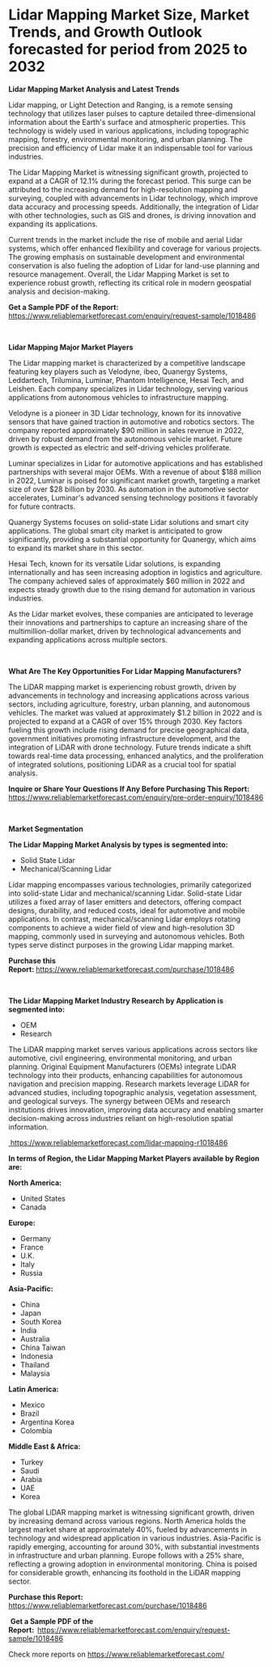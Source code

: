 <p><h1>Lidar Mapping Market Size, Market Trends, and Growth Outlook forecasted for period from 2025 to 2032</h1></p><p><strong>Lidar Mapping Market Analysis and Latest Trends</strong></p>
<p><p>Lidar mapping, or Light Detection and Ranging, is a remote sensing technology that utilizes laser pulses to capture detailed three-dimensional information about the Earth's surface and atmospheric properties. This technology is widely used in various applications, including topographic mapping, forestry, environmental monitoring, and urban planning. The precision and efficiency of Lidar make it an indispensable tool for various industries.</p><p>The Lidar Mapping Market is witnessing significant growth, projected to expand at a CAGR of 12.1% during the forecast period. This surge can be attributed to the increasing demand for high-resolution mapping and surveying, coupled with advancements in Lidar technology, which improve data accuracy and processing speeds. Additionally, the integration of Lidar with other technologies, such as GIS and drones, is driving innovation and expanding its applications.</p><p>Current trends in the market include the rise of mobile and aerial Lidar systems, which offer enhanced flexibility and coverage for various projects. The growing emphasis on sustainable development and environmental conservation is also fueling the adoption of Lidar for land-use planning and resource management. Overall, the Lidar Mapping Market is set to experience robust growth, reflecting its critical role in modern geospatial analysis and decision-making.</p></p>
<p><strong>Get a Sample PDF of the Report:&nbsp;</strong> <a href="https://www.reliablemarketforecast.com/enquiry/request-sample/1018486?utm_campaign=2476&utm_medium=2&utm_source=Github&utm_content=ia&utm_term=11022025&utm_id=lidar-mapping">https://www.reliablemarketforecast.com/enquiry/request-sample/1018486</a></p>
<p>&nbsp;</p>
<p><strong>Lidar Mapping Major Market Players</strong></p>
<p><p>The Lidar mapping market is characterized by a competitive landscape featuring key players such as Velodyne, ibeo, Quanergy Systems, Leddartech, Trilumina, Luminar, Phantom Intelligence, Hesai Tech, and Leishen. Each company specializes in Lidar technology, serving various applications from autonomous vehicles to infrastructure mapping.</p><p>Velodyne is a pioneer in 3D Lidar technology, known for its innovative sensors that have gained traction in automotive and robotics sectors. The company reported approximately $90 million in sales revenue in 2022, driven by robust demand from the autonomous vehicle market. Future growth is expected as electric and self-driving vehicles proliferate.</p><p>Luminar specializes in Lidar for automotive applications and has established partnerships with several major OEMs. With a revenue of about $188 million in 2022, Luminar is poised for significant market growth, targeting a market size of over $28 billion by 2030. As automation in the automotive sector accelerates, Luminar's advanced sensing technology positions it favorably for future contracts.</p><p>Quanergy Systems focuses on solid-state Lidar solutions and smart city applications. The global smart city market is anticipated to grow significantly, providing a substantial opportunity for Quanergy, which aims to expand its market share in this sector.</p><p>Hesai Tech, known for its versatile Lidar solutions, is expanding internationally and has seen increasing adoption in logistics and agriculture. The company achieved sales of approximately $60 million in 2022 and expects steady growth due to the rising demand for automation in various industries.</p><p>As the Lidar market evolves, these companies are anticipated to leverage their innovations and partnerships to capture an increasing share of the multimillion-dollar market, driven by technological advancements and expanding applications across multiple sectors.</p></p>
<p>&nbsp;</p>
<p><strong>What Are The Key Opportunities For Lidar Mapping Manufacturers?</strong></p>
<p><p>The LiDAR mapping market is experiencing robust growth, driven by advancements in technology and increasing applications across various sectors, including agriculture, forestry, urban planning, and autonomous vehicles. The market was valued at approximately $1.2 billion in 2022 and is projected to expand at a CAGR of over 15% through 2030. Key factors fueling this growth include rising demand for precise geographical data, government initiatives promoting infrastructure development, and the integration of LiDAR with drone technology. Future trends indicate a shift towards real-time data processing, enhanced analytics, and the proliferation of integrated solutions, positioning LiDAR as a crucial tool for spatial analysis.</p></p>
<p><strong>Inquire or Share Your Questions If Any Before Purchasing This Report:</strong> <a href="https://www.reliablemarketforecast.com/enquiry/pre-order-enquiry/1018486?utm_campaign=2476&utm_medium=2&utm_source=Github&utm_content=ia&utm_term=11022025&utm_id=lidar-mapping">https://www.reliablemarketforecast.com/enquiry/pre-order-enquiry/1018486</a></p>
<p>&nbsp;</p>
<p><strong>Market Segmentation</strong></p>
<p><strong>The Lidar Mapping Market Analysis by types is segmented into:</strong></p>
<p><ul><li>Solid State Lidar</li><li>Mechanical/Scanning Lidar</li></ul></p>
<p><p>Lidar mapping encompasses various technologies, primarily categorized into solid-state Lidar and mechanical/scanning Lidar. Solid-state Lidar utilizes a fixed array of laser emitters and detectors, offering compact designs, durability, and reduced costs, ideal for automotive and mobile applications. In contrast, mechanical/scanning Lidar employs rotating components to achieve a wider field of view and high-resolution 3D mapping, commonly used in surveying and autonomous vehicles. Both types serve distinct purposes in the growing Lidar mapping market.</p></p>
<p><strong>Purchase this Report:&nbsp;</strong><a href="https://www.reliablemarketforecast.com/purchase/1018486?utm_campaign=2476&utm_medium=2&utm_source=Github&utm_content=ia&utm_term=11022025&utm_id=lidar-mapping">https://www.reliablemarketforecast.com/purchase/1018486</a></p>
<p>&nbsp;</p>
<p><strong>The Lidar Mapping Market Industry Research by Application is segmented into:</strong></p>
<p><ul><li>OEM</li><li>Research</li></ul></p>
<p><p>The LiDAR mapping market serves various applications across sectors like automotive, civil engineering, environmental monitoring, and urban planning. Original Equipment Manufacturers (OEMs) integrate LiDAR technology into their products, enhancing capabilities for autonomous navigation and precision mapping. Research markets leverage LiDAR for advanced studies, including topographic analysis, vegetation assessment, and geological surveys. The synergy between OEMs and research institutions drives innovation, improving data accuracy and enabling smarter decision-making across industries reliant on high-resolution spatial information.</p></p>
<p><a href="https://www.reliablemarketforecast.com/lidar-mapping-r1018486?utm_campaign=2476&utm_medium=2&utm_source=Github&utm_content=ia&utm_term=11022025&utm_id=lidar-mapping">&nbsp;https://www.reliablemarketforecast.com/lidar-mapping-r1018486</a></p>
<p><strong>In terms of Region, the Lidar Mapping Market Players available by Region are:</strong></p>
<p>
    <p> <strong> North America: </strong>
        <ul>
            <li>United States</li>
            <li>Canada</li>
        </ul>
        </p> 
    <p> <strong> Europe: </strong>
        <ul>
            <li>Germany</li>
            <li>France</li>
            <li>U.K.</li>
            <li>Italy</li>
            <li>Russia</li>
        </ul>
        </p> 
    <p> <strong> Asia-Pacific: </strong>
        <ul>
            <li>China</li>
            <li>Japan</li>
            <li>South Korea</li>
            <li>India</li>
            <li>Australia</li>
            <li>China Taiwan</li>
            <li>Indonesia</li>
            <li>Thailand</li>
            <li>Malaysia</li>
        </ul>
        </p> 
    <p> <strong> Latin America: </strong>
        <ul>
            <li>Mexico</li>
            <li>Brazil</li>
            <li>Argentina Korea</li>
            <li>Colombia</li>
        </ul>
        </p> 
    <p> <strong> Middle East & Africa: </strong>
        <ul>
            <li>Turkey</li>
            <li>Saudi</li>
            <li>Arabia</li>
            <li>UAE</li>
            <li>Korea</li>
        </ul>
    </p>
    </p>
<p><p>The global LiDAR mapping market is witnessing significant growth, driven by increasing demand across various regions. North America holds the largest market share at approximately 40%, fueled by advancements in technology and widespread application in various industries. Asia-Pacific is rapidly emerging, accounting for around 30%, with substantial investments in infrastructure and urban planning. Europe follows with a 25% share, reflecting a growing adoption in environmental monitoring. China is poised for considerable growth, enhancing its foothold in the LiDAR mapping sector.</p></p>
<p><strong>Purchase this Report: </strong><a href="https://www.reliablemarketforecast.com/purchase/1018486?utm_campaign=2476&utm_medium=2&utm_source=Github&utm_content=ia&utm_term=11022025&utm_id=lidar-mapping">https://www.reliablemarketforecast.com/purchase/1018486</a></p>
<p>&nbsp;<strong>Get a Sample PDF of the Report:&nbsp;&nbsp;</strong><a href="https://www.reliablemarketforecast.com/enquiry/request-sample/1018486?utm_campaign=2476&utm_medium=2&utm_source=Github&utm_content=ia&utm_term=11022025&utm_id=lidar-mapping">https://www.reliablemarketforecast.com/enquiry/request-sample/1018486</a></p>
<p><strong></strong></p>
<p>Check more reports on <a href="https://www.reliablemarketforecast.com/?utm_campaign=2476&utm_medium=2&utm_source=Github&utm_content=ia&utm_term=11022025&utm_id=lidar-mapping">https://www.reliablemarketforecast.com/</a></p>